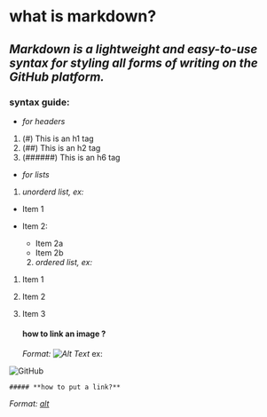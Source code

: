 # **what is markdown?**
## *Markdown is a lightweight and easy-to-use syntax for styling all forms of writing on the GitHub platform.*
### **syntax guide:**

* *for headers*
1. (#) This is an h1 tag
2. (##) This is an h2 tag
3. (######) This is an h6 tag

* *for lists*

1. *unorderd list, ex:* 

* Item 1
* Item 2:
  * Item 2a
  * Item 2b
  
  2. *ordered list, ex:*
 
 1. Item 1
 2. Item 2
 3. Item 3
   
    #### **how to link an image ?**
    
    *Format: ![Alt Text](url)* ex:
    
   
   ![GitHub](https://pbs.twimg.com/media/Et8Nx58XcAIqGxS.png)
    
    ##### **how to put a link?**
    
   *Format: [alt](url)*
